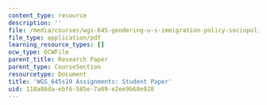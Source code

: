 ```yaml
---
content_type: resource
description: ''
file: /media/courses/wgs-645-gendering-u-s-immigration-policy-sociopolitical-theological-and-feminist-perspectives-spring-2019/118a86daebf6585e7a09e2ee9b60e928_MITWGS_645s19_studentpaper.pdf
file_type: application/pdf
learning_resource_types: []
ocw_type: OCWFile
parent_title: Research Paper
parent_type: CourseSection
resourcetype: Document
title: 'WGS_645s19 Assignments: Student Paper'
uid: 118a86da-ebf6-585e-7a09-e2ee9b60e928
---
```

